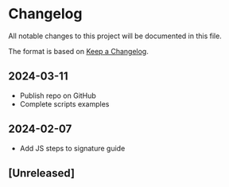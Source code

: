 # Changelog

All notable changes to this project will be documented in this file.

The format is based on [Keep a Changelog](https://keepachangelog.com/en/1.1.0/).

## 2024-03-11

- Publish repo on GitHub
- Complete scripts examples

## 2024-02-07

- Add JS steps to signature guide

## [Unreleased]